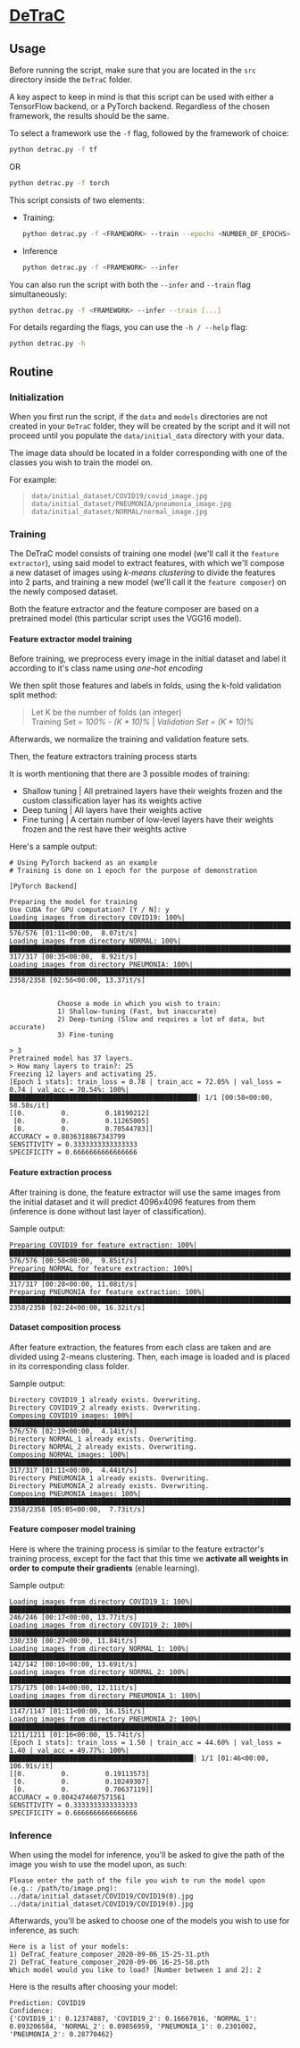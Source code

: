 # [DeTraC](https://arxiv.org/pdf/2003.13815.pdf)

<!-- ## Details

Lorem ipsum dolor sit amet, consectetur adipiscing elit. Aenean feugiat, turpis vel porttitor scelerisque, lorem massa lacinia turpis, a eleifend nisi leo vitae mauris. Suspendisse sit amet ullamcorper est, et sollicitudin eros. Duis sollicitudin lacus rutrum dui fermentum, vehicula convallis odio aliquam. Maecenas a ante risus. Etiam vitae est est. Nunc gravida at arcu quis ultricies. Etiam blandit velit id ipsum cursus pharetra. Curabitur elit justo, maximus at accumsan id, varius elementum est. Proin nec venenatis mi, et pellentesque ex.

Sed molestie arcu eu est fermentum tincidunt. Morbi suscipit urna nulla, ut blandit massa eleifend id. Suspendisse non nisi vitae massa vestibulum tincidunt. Donec venenatis eget elit sit amet luctus. Donec volutpat dolor mauris, eu viverra velit eleifend at. Duis efficitur odio at egestas feugiat. Maecenas semper mauris erat, vitae pulvinar arcu laoreet nec. Interdum et malesuada fames ac ante ipsum primis in faucibus. Curabitur ultrices feugiat nisi at tincidunt. Class aptent taciti sociosqu ad litora torquent per conubia nostra, per inceptos himenaeos.  -->

## Usage

Before running the script, make sure that you are located in the ```src``` directory inside the ```DeTraC``` folder.

A key aspect to keep in mind is that this script can be used with either a TensorFlow backend, or a PyTorch backend. Regardless of the chosen framework, the results should be the same. 

To select a framework use the ```-f``` flag, followed by the framework of choice:
```bash
python detrac.py -f tf
```

OR

```bash
python detrac.py -f torch
```

This script consists of two elements:
- Training:
    ```bash
    python detrac.py -f <FRAMEWORK> --train --epochs <NUMBER_OF_EPOCHS> --num_classes <NUMBER_OF_CLASSES> --batch_size <BATCH_SIZE> --folds <NUMBER_OF_FOLDS>
    ```

- Inference
    ```bash
    python detrac.py -f <FRAMEWORK> --infer
    ```

You can also run the script with both the ```--infer``` and ```--train``` flag simultaneously:
```bash
python detrac.py -f <FRAMEWORK> --infer --train [...]
```

For details regarding the flags, you can use the ```-h / --help``` flag:
```bash
python detrac.py -h
```

## Routine

### <b>Initialization</b>

When you first run the script, if the ```data``` and ```models``` directories are not created in your ```DeTraC``` folder, they will be created by the script and it will not proceed until you populate the ```data/initial_data``` directory with your data.

The image data should be located in a folder corresponding with one of the classes you wish to train the model on.

For example:
> ```data/initial_dataset/COVID19/covid_image.jpg```<br>
> ```data/initial_dataset/PNEUMONIA/pneumonia_image.jpg```<br>
> ```data/initial_dataset/NORMAL/normal_image.jpg```<br>

### <b>Training</b>

The DeTraC model consists of training one model (we'll call it the ```feature extractor```), using said model to extract features, with which we'll compose a new dataset of images using <i>k-means clustering</i> to divide the features into 2 parts, and training a new model (we'll call it the ```feature composer```) on the newly composed dataset.

Both the feature extractor and the feature composer are based on a pretrained model (this particular script uses the VGG16 model).

#### <b>Feature extractor model training</b>

Before training, we preprocess every image in the initial dataset and label it according to it's class name using <i>one-hot encoding</i>

We then split those features and labels in folds, using the k-fold validation split method:

> Let K be the number of folds (an integer)<br>
> Training Set = <i>100% - (K * 10)%</i> | <i>Validation Set = (K * 10)%</i>

Afterwards, we normalize the training and validation feature sets.

Then, the feature extractors training process starts

It is worth mentioning that there are 3 possible modes of training:
- Shallow tuning | All pretrained layers have their weights frozen and the custom classification layer has its weights active
- Deep tuning | All layers have their weights active
- Fine tuning | A certain number of low-level layers have their weights frozen and the rest have their weights active

Here's a sample output:
```
# Using PyTorch backend as an example
# Training is done on 1 epoch for the purpose of demonstration

[PyTorch Backend]

Preparing the model for training
Use CUDA for GPU computation? [Y / N]: y
Loading images from directory COVID19: 100%|██████████████████████████████████████████████████████████████████████████████████████████████████| 576/576 [01:11<00:00,  8.07it/s]
Loading images from directory NORMAL: 100%|███████████████████████████████████████████████████████████████████████████████████████████████████| 317/317 [00:35<00:00,  8.92it/s]
Loading images from directory PNEUMONIA: 100%|██████████████████████████████████████████████████████████████████████████████████████████████| 2358/2358 [02:56<00:00, 13.37it/s]
            
            
            Choose a mode in which you wish to train:
            1) Shallow-tuning (Fast, but inaccurate)
            2) Deep-tuning (Slow and requires a lot of data, but accurate)
            3) Fine-tuning
            
> 3
Pretrained model has 37 layers.
> How many layers to train?: 25  
Freezing 12 layers and activating 25.
[Epoch 1 stats]: train_loss = 0.78 | train_acc = 72.05% | val_loss = 0.74 | val_acc = 70.54%: 100%|███████████████████████████████████████████████| 1/1 [00:58<00:00, 58.58s/it]
[[0.         0.         0.18190212]
 [0.         0.         0.11265005]
 [0.         0.         0.70544783]]
ACCURACY = 0.8036318867343799
SENSITIVITY = 0.3333333333333333
SPECIFICITY = 0.6666666666666666
```

#### <b>Feature extraction process</b>

After training is done, the feature extractor will use the same images from the initial dataset and it will predict 4096x4096 features from them (inference is done without last layer of classification).

Sample output:
```
Preparing COVID19 for feature extraction: 100%|███████████████████████████████████████████████████████████████████████████████████████████████| 576/576 [00:58<00:00,  9.85it/s]
Preparing NORMAL for feature extraction: 100%|████████████████████████████████████████████████████████████████████████████████████████████████| 317/317 [00:28<00:00, 11.08it/s]
Preparing PNEUMONIA for feature extraction: 100%|███████████████████████████████████████████████████████████████████████████████████████████| 2358/2358 [02:24<00:00, 16.32it/s]
```

#### <b>Dataset composition process</b>

After feature extraction, the features from each class are taken and are divided using 2-means clustering. Then, each image is loaded and is placed in its corresponding class folder.

Sample output:
```
Directory COVID19_1 already exists. Overwriting.
Directory COVID19_2 already exists. Overwriting.
Composing COVID19 images: 100%|███████████████████████████████████████████████████████████████████████████████████████████████████████████████| 576/576 [02:19<00:00,  4.14it/s]
Directory NORMAL_1 already exists. Overwriting.
Directory NORMAL_2 already exists. Overwriting.
Composing NORMAL images: 100%|████████████████████████████████████████████████████████████████████████████████████████████████████████████████| 317/317 [01:11<00:00,  4.44it/s]
Directory PNEUMONIA_1 already exists. Overwriting.
Directory PNEUMONIA_2 already exists. Overwriting.
Composing PNEUMONIA images: 100%|███████████████████████████████████████████████████████████████████████████████████████████████████████████| 2358/2358 [05:05<00:00,  7.73it/s]
```

#### <b>Feature composer model training</b>

Here is where the training process is similar to the feature extractor's training process, except for the fact that this time we <b>activate all weights in order to compute their gradients</b> (enable learning).

Sample output:
```
Loading images from directory COVID19_1: 100%|████████████████████████████████████████████████████████████████████████████████████████████████| 246/246 [00:17<00:00, 13.77it/s]
Loading images from directory COVID19_2: 100%|████████████████████████████████████████████████████████████████████████████████████████████████| 330/330 [00:27<00:00, 11.84it/s]
Loading images from directory NORMAL_1: 100%|█████████████████████████████████████████████████████████████████████████████████████████████████| 142/142 [00:10<00:00, 13.69it/s]
Loading images from directory NORMAL_2: 100%|█████████████████████████████████████████████████████████████████████████████████████████████████| 175/175 [00:14<00:00, 12.11it/s]
Loading images from directory PNEUMONIA_1: 100%|████████████████████████████████████████████████████████████████████████████████████████████| 1147/1147 [01:11<00:00, 16.15it/s]
Loading images from directory PNEUMONIA_2: 100%|████████████████████████████████████████████████████████████████████████████████████████████| 1211/1211 [01:16<00:00, 15.74it/s]
[Epoch 1 stats]: train_loss = 1.50 | train_acc = 44.60% | val_loss = 1.40 | val_acc = 49.77%: 100%|██████████████████████████████████████████████| 1/1 [01:46<00:00, 106.91s/it]
[[0.         0.         0.19113573]
 [0.         0.         0.10249307]
 [0.         0.         0.70637119]]
ACCURACY = 0.8042474607571561
SENSITIVITY = 0.3333333333333333
SPECIFICITY = 0.6666666666666666
```

### <b>Inference</b>

When using the model for inference, you'll be asked to give the path of the image you wish to use the model upon, as such:

```
Please enter the path of the file you wish to run the model upon (e.g.: /path/to/image.png): ../data/initial_dataset/COVID19/COVID19(0).jpg
../data/initial_dataset/COVID19/COVID19(0).jpg
```

Afterwards, you'll be asked to choose one of the models you wish to use for inference, as such:

```
Here is a list of your models: 
1) DeTraC_feature_composer_2020-09-06_15-25-31.pth
2) DeTraC_feature_composer_2020-09-06_16-25-58.pth
Which model would you like to load? [Number between 1 and 2]: 2
```

Here is the results after choosing your model:
```
Prediction: COVID19
Confidence: 
{'COVID19_1': 0.12374887, 'COVID19_2': 0.16667016, 'NORMAL_1': 0.093206584, 'NORMAL_2': 0.09856959, 'PNEUMONIA_1': 0.2301002, 'PNEUMONIA_2': 0.28770462}
```